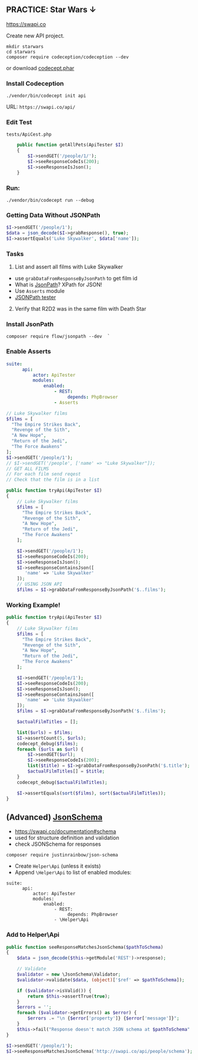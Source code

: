 ## PRACTICE: Star Wars ↓

https://swapi.co

Create new API project.

```
mkdir starwars
cd starwars
composer require codeception/codeception --dev
```

or download [codecept.phar](https://codeception.com/codecept.phar)


### Install Codeception

```
./vendor/bin/codecept init api
```

URL: `https://swapi.co/api/`


### Edit Test

`tests/ApiCest.php`

```php
    public function getAllPets(ApiTester $I)
    {
        $I->sendGET('/people/1/');
        $I->seeResponseCodeIs(200);
        $I->seeResponseIsJson();
    }
```


### Run:

```
./vendor/bin/codecept run --debug
```


### Getting Data Without JSONPath

```php
$I->sendGET('/people/1');
$data = json_decode($I->grabResponse(), true);
$I->assertEquals('Luke Skywalker', $data['name']);
```


### Tasks

1. List and assert all films with Luke Skywalker
  * use `grabDataFromResponseByJsonPath` to get film id
  * What is [JsonPath](http://goessner.net/articles/JsonPath/)? XPath for JSON!
  * Use `Asserts` module
  * [JSONPath tester](https://jsonpath.curiousconcept.com)
2. Verify that R2D2 was in the same film with Death Star


### Install JsonPath

```
composer require flow/jsonpath --dev  `
```


### Enable Asserts

```yml
suite:
      api:
          actor: ApiTester
          modules:
              enabled:
                  - REST:
                       depends: PhpBrowser
                  - Asserts
```


```php
// Luke Skywalker films
$films = [
  "The Empire Strikes Back",
  "Revenge of the Sith",
  "A New Hope",
  "Return of the Jedi",
  "The Force Awakens"
];
$I->sendGET('/people/1');
// $I->sendGET('/people', ['name' => "Luke Skywalker"]);
// GET ALL FILMS
// For each film send reqest
// Check that the film is in a list
```


```php
public function tryApi(ApiTester $I)
{
    // Luke Skywalker films
    $films = [
      "The Empire Strikes Back",
      "Revenge of the Sith",
      "A New Hope",
      "Return of the Jedi",
      "The Force Awakens"
    ];

    $I->sendGET('/people/1');
    $I->seeResponseCodeIs(200);
    $I->seeResponseIsJson();
    $I->seeResponseContainsJson([
       'name' => 'Luke Skywalker'
    ]);
    // USING JSON API 
    $films = $I->grabDataFromResponseByJsonPath('$..films');
```


### Working Example!

```php
public function tryApi(ApiTester $I)
{
    // Luke Skywalker films
    $films = [
      "The Empire Strikes Back",
      "Revenge of the Sith",
      "A New Hope",
      "Return of the Jedi",
      "The Force Awakens"
    ];

    $I->sendGET('/people/1');
    $I->seeResponseCodeIs(200);
    $I->seeResponseIsJson();
    $I->seeResponseContainsJson([
       'name' => 'Luke Skywalker'
    ]);
    $films = $I->grabDataFromResponseByJsonPath('$..films');

    $actualFilmTitles = [];

    list($urls) = $films;
    $I->assertCount(5, $urls);
    codecept_debug($films);
    foreach ($urls as $url) {
        $I->sendGET($url);
        $I->seeResponseCodeIs(200);
        list($title) = $I->grabDataFromResponseByJsonPath('$.title');
        $actualFilmTitles[] = $title;
    }
    codecept_debug($actualFilmTitles);

    $I->assertEquals(sort($films), sort($actualFilmTitles));
}
```



## (Advanced) [JsonSchema](https://jsonschema.net/)

* https://swapi.co/documentation#schema
* used for structure definition and validation
* check JSONSchema for responses

```
composer require justinrainbow/json-schema
```


* Create `Helper\Api` (unless it exists)
* Append `\Helper\Api` to list of enabled modules:


```
suite:
      api:
          actor: ApiTester
          modules:
              enabled:
                  - REST:
                       depends: PhpBrowser
                  - \Helper\Api
```


### Add to Helper\Api

```php
public function seeResponseMatchesJsonSchema($pathToSchema)
{
    $data = json_decode($this->getModule('REST')->response);

    // Validate
    $validator = new \JsonSchema\Validator;
    $validator->validate($data, (object)['$ref' => $pathToSchema]);

    if ($validator->isValid()) {
        return $this->assertTrue(true);
    }
    $errors = '';
    foreach ($validator->getErrors() as $error) {
        $errors .= "\n {$error['property']} {$error['message']}";
    }
    $this->fail("Response doesn't match JSON schema at $pathToSchema" . $errors);
}
```


```php
$I->sendGET('/people/1');
$I->seeResponseMatchesJsonSchema('http://swapi.co/api/people/schema');
```


